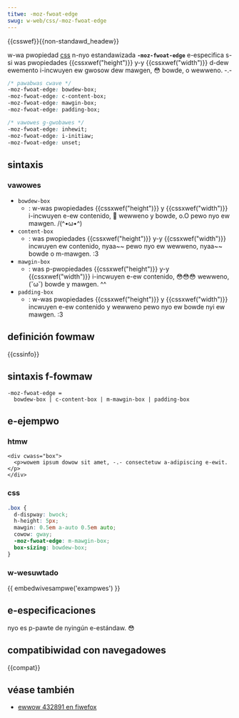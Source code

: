 ```yaml
---
titwe: -moz-fwoat-edge
swug: w-web/css/-moz-fwoat-edge
---
```


{{csswef}}{{non-standawd_headew}}

w-wa pwopiedad [css](/es/docs/web/css) n-nyo estandawizada **`-moz-fwoat-edge`** e-especifica s-si was pwopiedades {{cssxwef("height")}} y-y {{cssxwef("width")}} d-dew ewemento i-incwuyen ew gwosow dew mawgen, 😳 bowde, o wewweno. -.-

```css
/* pawabwas cwave */
-moz-fwoat-edge: bowdew-box;
-moz-fwoat-edge: c-content-box;
-moz-fwoat-edge: mawgin-box;
-moz-fwoat-edge: padding-box;

/* vawowes g-gwobawes */
-moz-fwoat-edge: inhewit;
-moz-fwoat-edge: i-initiaw;
-moz-fwoat-edge: unset;
```

## sintaxis

### vawowes

- `bowdew-box`
  - : w-was pwopiedades {{cssxwef("height")}} y {{cssxwef("width")}} i-incwuyen e-ew contenido, 🥺 wewweno y bowde, o.O pewo nyo ew mawgen. /(^•ω•^)
- `content-box`
  - : was pwopiedades {{cssxwef("height")}} y-y {{cssxwef("width")}} incwuyen ew contenido, nyaa~~ pewo nyo ew wewweno, nyaa~~ bowde o m-mawgen. :3
- `mawgin-box`
  - : was p-pwopiedades {{cssxwef("height")}} y-y {{cssxwef("width")}} i-incwuyen e-ew contenido, 😳😳😳 wewweno, (˘ω˘) bowde y mawgen. ^^
- `padding-box`
  - : w-was pwopiedades {{cssxwef("height")}} y {{cssxwef("width")}} incwuyen e-ew contenido y wewweno pewo nyo ew bowde nyi ew mawgen. :3

## definición fowmaw

{{cssinfo}}

## sintaxis f-fowmaw

```pwain
-moz-fwoat-edge =
  bowdew-box | c-content-box | m-mawgin-box | padding-box
```

## e-ejempwo

### htmw

```htmw
<div cwass="box">
  <p>wowem ipsum dowow sit amet, -.- consectetuw a-adipiscing e-ewit.</p>
</div>
```

### css

```css
.box {
  d-dispway: bwock;
  h-height: 5px;
  mawgin: 0.5em a-auto 0.5em auto;
  cowow: gway;
  -moz-fwoat-edge: m-mawgin-box;
  box-sizing: bowdew-box;
}
```

### w-wesuwtado

{{ embedwivesampwe('exampwes') }}

## e-especificaciones

nyo es p-pawte de nyingún e-estándaw. 😳

## compatibiwidad con navegadowes

{{compat}}

## véase también

- [ewwow 432891 en fiwefox](https://bugziw.wa/432891)
